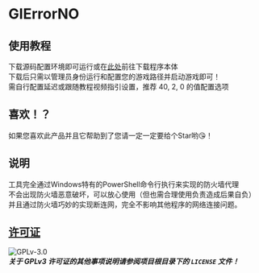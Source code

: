 # GIErrorNO

## 使用教程
下载源码配置环境即可运行或在[此处](https://github.com/baobaobaoPY/GIErrorNO/releases)前往下载程序本体  
下载后只需以管理员身份运行和配置您的游戏路径并启动游戏即可！  
需自行配置延迟或跟随教程视频指引设置，推荐 40, 2, 0 的值配置选项

## 喜欢！？
如果您喜欢此产品并且它帮助到了您请一定一定要给个Star哟😘！  

## 说明
工具完全通过Windows特有的PowerShell命令行执行来实现的防火墙代理  
不会出现防火墙恶意破坏，可以放心使用（但也需合理使用负责造成后果自负）  
并且通过防火墙巧妙的实现断连网，完全不影响其他程序的网络连接问题。  

## [许可证](https://www.gnu.org/licenses/gpl-3.0.html)  
![GPLv-3.0](https://www.gnu.org/graphics/gplv3-or-later.png)  
***关于 GPLv3 许可证的其他事项说明请参阅项目根目录下的 `LICENSE` 文件！***  
